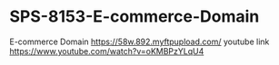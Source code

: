 # SPS-8153-E-commerce-Domain
E-commerce Domain
https://58w.892.myftpupload.com/
youtube link
https://www.youtube.com/watch?v=oKMBPzYLqU4
